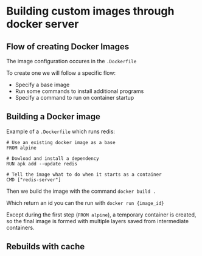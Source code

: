 # Building custom images through docker server

## Flow of creating Docker Images

The image configuration occures in the `.Dockerfile`

To create one we will follow a specific flow:
- Specify a base image
- Run some commands to install additional programs
- Specify a command to run on container startup

## Building a Docker image

Example of a `.Dockerfile` which runs redis:

```
# Use an existing docker image as a base
FROM alpine

# Dowload and install a dependency
RUN apk add --update redis

# Tell the image what to do when it starts as a container
CMD ["redis-server"]
```

Then we build the image with the command `docker build .`

Which return an id you can the run with `docker run {image_id}`

Except during the first step (`FROM alpine`), a temporary container is created, so the final image is formed with multiple layers saved from intermediate containers.

## Rebuilds with cache

